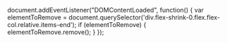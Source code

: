 document.addEventListener("DOMContentLoaded", function() {
    var elementToRemove = document.querySelector('div.flex-shrink-0.flex.flex-col.relative.items-end');
    if (elementToRemove) {
        elementToRemove.remove();
    }
});


